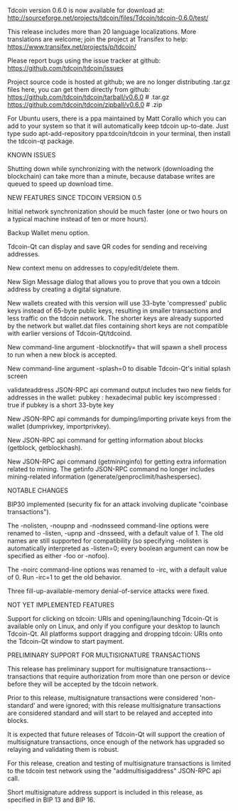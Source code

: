 Tdcoin version 0.6.0 is now available for download at:
http://sourceforge.net/projects/tdcoin/files/Tdcoin/tdcoin-0.6.0/test/

This release includes more than 20 language localizations.
More translations are welcome; join the
project at Transifex to help:
https://www.transifex.net/projects/p/tdcoin/

Please report bugs using the issue tracker at github:
https://github.com/tdcoin/tdcoin/issues

Project source code is hosted at github; we are no longer
distributing .tar.gz files here, you can get them
directly from github:
https://github.com/tdcoin/tdcoin/tarball/v0.6.0  # .tar.gz
https://github.com/tdcoin/tdcoin/zipball/v0.6.0  # .zip

For Ubuntu users, there is a ppa maintained by Matt Corallo which
you can add to your system so that it will automatically keep
tdcoin up-to-date.  Just type
sudo apt-add-repository ppa:tdcoin/tdcoin
in your terminal, then install the tdcoin-qt package.


KNOWN ISSUES

Shutting down while synchronizing with the network
(downloading the blockchain) can take more than a minute,
because database writes are queued to speed up download
time.


NEW FEATURES SINCE TDCOIN VERSION 0.5

Initial network synchronization should be much faster
(one or two hours on a typical machine instead of ten or more
hours).

Backup Wallet menu option.

Tdcoin-Qt can display and save QR codes for sending
and receiving addresses.

New context menu on addresses to copy/edit/delete them.

New Sign Message dialog that allows you to prove that you
own a tdcoin address by creating a digital
signature.

New wallets created with this version will
use 33-byte 'compressed' public keys instead of
65-byte public keys, resulting in smaller
transactions and less traffic on the tdcoin
network. The shorter keys are already supported
by the network but wallet.dat files containing
short keys are not compatible with earlier
versions of Tdcoin-Qt/tdcoind.

New command-line argument -blocknotify=<command>
that will spawn a shell process to run <command> 
when a new block is accepted.

New command-line argument -splash=0 to disable
Tdcoin-Qt's initial splash screen

validateaddress JSON-RPC api command output includes
two new fields for addresses in the wallet:
pubkey : hexadecimal public key
iscompressed : true if pubkey is a short 33-byte key

New JSON-RPC api commands for dumping/importing
private keys from the wallet (dumprivkey, importprivkey).

New JSON-RPC api command for getting information about
blocks (getblock, getblockhash).

New JSON-RPC api command (getmininginfo) for getting
extra information related to mining. The getinfo
JSON-RPC command no longer includes mining-related
information (generate/genproclimit/hashespersec).



NOTABLE CHANGES

BIP30 implemented (security fix for an attack involving
duplicate "coinbase transactions").

The -nolisten, -noupnp and -nodnsseed command-line
options were renamed to -listen, -upnp and -dnsseed,
with a default value of 1. The old names are still
supported for compatibility (so specifying -nolisten
is automatically interpreted as -listen=0; every
boolean argument can now be specified as either
-foo or -nofoo).

The -noirc command-line options was renamed to
-irc, with a default value of 0. Run -irc=1 to
get the old behavior.

Three fill-up-available-memory denial-of-service
attacks were fixed.


NOT YET IMPLEMENTED FEATURES

Support for clicking on tdcoin: URIs and
opening/launching Tdcoin-Qt is available only on Linux,
and only if you configure your desktop to launch
Tdcoin-Qt. All platforms support dragging and dropping
tdcoin: URIs onto the Tdcoin-Qt window to start
payment.


PRELIMINARY SUPPORT FOR MULTISIGNATURE TRANSACTIONS

This release has preliminary support for multisignature
transactions-- transactions that require authorization
from more than one person or device before they
will be accepted by the tdcoin network.

Prior to this release, multisignature transactions
were considered 'non-standard' and were ignored;
with this release multisignature transactions are
considered standard and will start to be relayed
and accepted into blocks.

It is expected that future releases of Tdcoin-Qt
will support the creation of multisignature transactions,
once enough of the network has upgraded so relaying
and validating them is robust.

For this release, creation and testing of multisignature
transactions is limited to the tdcoin test network using
the "addmultisigaddress" JSON-RPC api call.

Short multisignature address support is included in this
release, as specified in BIP 13 and BIP 16.
